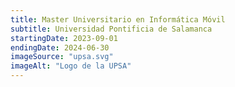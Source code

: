 ```yaml
---
title: Master Universitario en Informática Móvil
subtitle: Universidad Pontificia de Salamanca
startingDate: 2023-09-01
endingDate: 2024-06-30
imageSource: "upsa.svg"
imageAlt: "Logo de la UPSA"
---
```

